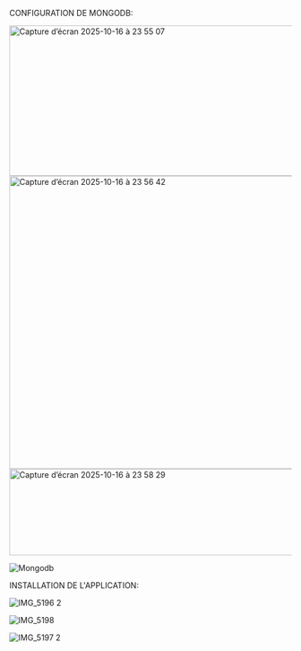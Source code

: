CONFIGURATION  DE MONGODB:

<img width="668" height="268" alt="Capture d’écran 2025-10-16 à 23 55 07" src="https://github.com/user-attachments/assets/8a63439f-2852-4d31-9abe-d9c91ea5465c" />




<img width="668" height="522" alt="Capture d’écran 2025-10-16 à 23 56 42" src="https://github.com/user-attachments/assets/76045911-28f7-4f4c-bc7d-24fff57b1d87" />




<img width="668" height="154" alt="Capture d’écran 2025-10-16 à 23 58 29" src="https://github.com/user-attachments/assets/1beaf684-99fe-49cc-a8f7-2874c4798be5" />



![Mongodb](https://github.com/user-attachments/assets/99cdab48-5f40-4d88-85ae-9785265ed3ef)


INSTALLATION DE L'APPLICATION:








![IMG_5196 2](https://github.com/user-attachments/assets/c72b8c33-cb68-4064-911c-0851f746bd49)

![IMG_5198](https://github.com/user-attachments/assets/481099ed-2746-4502-96c0-85265c66fcec)

![IMG_5197 2](https://github.com/user-attachments/assets/b48a5773-c5a8-4ffa-97ca-f00de32dcb02)


